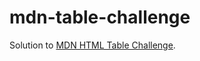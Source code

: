 # mdn-table-challenge
Solution to [MDN HTML Table Challenge](https://developer.mozilla.org/en-US/docs/Learn_web_development/Core/Structuring_content/Planet_data_table).
